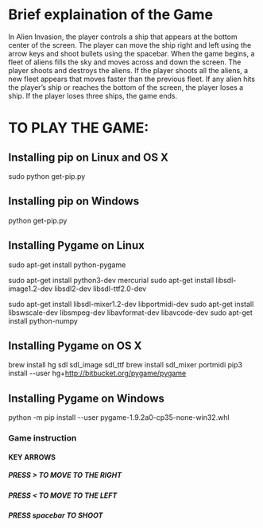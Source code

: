 # Brief explaination of the Game
In Alien Invasion, the player controls a ship that appears at
the bottom center of the screen. The player can move the ship
right and left using the arrow keys and shoot bullets using the
spacebar. When the game begins, a fleet of aliens fills the sky
and moves across and down the screen. The player shoots and
destroys the aliens. If the player shoots all the aliens, a new fleet
appears that moves faster than the previous fleet. If any alien hits
the player’s ship or reaches the bottom of the screen, the player
loses a ship. If the player loses three ships, the game ends.

# TO PLAY THE GAME:
## Installing pip on Linux and OS X
sudo python get-pip.py

## Installing pip on Windows
python get-pip.py

## Installing Pygame on Linux
sudo apt-get install python-pygame

sudo apt-get install python3-dev mercurial 
sudo apt-get install libsdl-image1.2-dev libsdl2-dev libsdl-ttf2.0-dev

sudo apt-get install libsdl-mixer1.2-dev libportmidi-dev
sudo apt-get install libswscale-dev libsmpeg-dev libavformat-dev libavcode-dev
sudo apt-get install python-numpy

## Installing Pygame on OS X
brew install hg sdl sdl_image sdl_ttf
brew install sdl_mixer portmidi
pip3 install --user hg+http://bitbucket.org/pygame/pygame


## Installing Pygame on Windows
python -m pip install --user pygame-1.9.2a0-cp35-none-win32.whl

### Game instruction
#### KEY ARROWS
##### PRESS > TO MOVE TO THE RIGHT
##### PRESS < TO MOVE TO THE LEFT
##### PRESS spacebar TO SHOOT